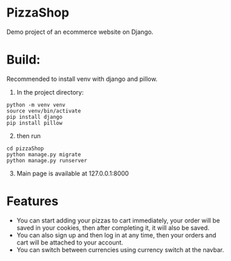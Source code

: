 # PizzaShop
Demo project of an ecommerce website on Django.

# Build:
Recommended to install venv with django and pillow.
1. In the project directory:

```
python -m venv venv
source venv/bin/activate
pip install django
pip install pillow
```

2. then run

``` 
cd pizzaShop
python manage.py migrate
python manage.py runserver
```

3. Main page is available at 127.0.0.1:8000

# Features
* You can start adding your pizzas to cart immediately, your order will be saved in your cookies, then after completing it, it will also be saved.
* You can also sign up and then log in at any time, then your orders and cart will be attached to your account.
* You can switch between currencies using currency switch at the navbar.



